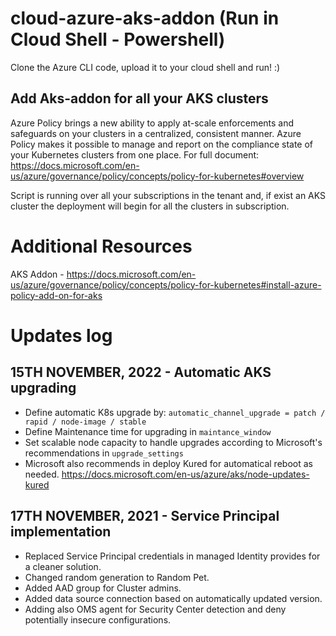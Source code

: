# cloud-azure-aks-addon (Run in Cloud Shell - Powershell)

Clone the Azure CLI code, upload it to your cloud shell and run! :)

## Add Aks-addon for all your AKS clusters
Azure Policy brings a new ability to apply at-scale enforcements and safeguards on your clusters in a centralized, consistent manner. Azure Policy makes it possible to manage and report on the compliance state of your Kubernetes clusters from one place. 
For full document: https://docs.microsoft.com/en-us/azure/governance/policy/concepts/policy-for-kubernetes#overview

Script is running over all your subscriptions in the tenant and, if exist an AKS cluster the deployment will begin for all the clusters in subscription. 

# Additional Resources
AKS Addon - https://docs.microsoft.com/en-us/azure/governance/policy/concepts/policy-for-kubernetes#install-azure-policy-add-on-for-aks

# Updates log

## 15TH NOVEMBER, 2022 - Automatic AKS upgrading

* Define automatic K8s upgrade by: `automatic_channel_upgrade = patch / rapid / node-image / stable`
*	Define Maintenance time for upgrading in `maintance_window`
*	Set scalable node capacity to handle upgrades according to Microsoft's recommendations in `upgrade_settings`
* Microsoft also recommends in deploy Kured for automatical reboot as needed.
https://docs.microsoft.com/en-us/azure/aks/node-updates-kured



## 17TH NOVEMBER, 2021 - Service Principal implementation

* Replaced Service Principal credentials in managed Identity provides for a cleaner solution.
*	Changed random generation to Random Pet.
*	Added AAD group for Cluster admins.
*	Added data source connection based on automatically updated version.
*	Adding also OMS agent for Security Center detection and deny potentially insecure configurations.
